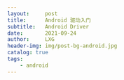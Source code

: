 ```yaml
---
layout:     post
title:      Android 驱动入门
subtitle:   Android Driver
date:       2021-09-24
author:     LXG
header-img: img/post-bg-android.jpg
catalog: true
tags:
    - android
---
```



